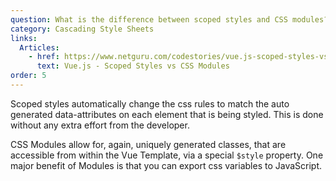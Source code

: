 ```yaml
---
question: What is the difference between scoped styles and CSS modules?
category: Cascading Style Sheets
links:
  Articles:
    - href: https://www.netguru.com/codestories/vue.js-scoped-styles-vs-css-modules
      text: Vue.js - Scoped Styles vs CSS Modules
order: 5
---
```


Scoped styles automatically change the css rules to match the auto generated data-attributes on each element that is being styled. This is done without any extra effort from the developer.

CSS Modules allow for, again, uniquely generated classes, that are accessible from within the Vue Template, via a special `$style` property. One major benefit of Modules is that you can export css variables to JavaScript.
